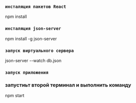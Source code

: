 ### `инсталяция пакетов React`

npm install

### `инсталяция json-server`

npm install -g json-server

### `запуск виртуального сервера`

json-server --watch db.json

### `запуск приложения`

### запустиьт второй терминал и выполнить команду

npm start

